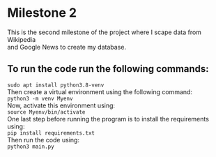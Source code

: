 # Milestone 2
This is the second milestone of the project where I scape data from Wikipedia   
and Google News to create my database.  
## To run the code run the following commands:  
`sudo apt install python3.8-venv`  
Then create a virtual environment using the following command:  
`python3 -m venv Myenv`  
Now, activate this environment using:  
`source Myenv/bin/activate`  
One last step before running the program is to install the requirements using:  
`pip install requirements.txt`  
Then run the code using:  
`python3 main.py`
